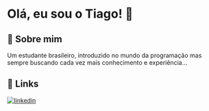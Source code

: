 
# Olá, eu sou o Tiago! 👋


## 🚀 Sobre mim
Um estudante brasileiro, introduzido no mundo da programação mas sempre buscando cada vez mais conhecimento e experiência...


## 🔗 Links
[![linkedin](https://img.shields.io/badge/linkedin-0A66C2?style=for-the-badge&logo=linkedin&logoColor=white)](https://www.linkedin.com/in/tiagoh671)
